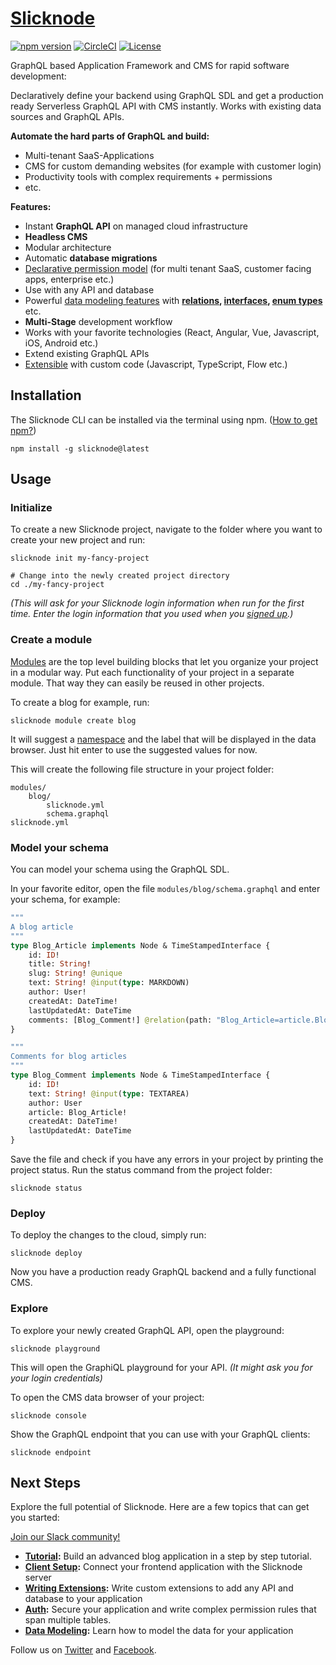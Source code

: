 # [Slicknode](https://slicknode.com "GraphQL CMS + Framework") 

[![npm version](https://badge.fury.io/js/slicknode.svg)](https://badge.fury.io/js/slicknode) 
[![CircleCI](https://circleci.com/gh/slicknode/slicknode.svg?style=shield)](https://circleci.com/gh/slicknode/slicknode)
[![License](https://img.shields.io/github/license/slicknode/slicknode)](LICENSE)


GraphQL based Application Framework and CMS for rapid software development: 

Declaratively define your backend using GraphQL SDL and get a production ready Serverless GraphQL API with 
CMS instantly. Works with existing data sources and GraphQL APIs. 

**Automate the hard parts of GraphQL and build:**

-   Multi-tenant SaaS-Applications
-   CMS for custom demanding websites (for example with customer login)
-   Productivity tools with complex requirements + permissions
-   etc.

**Features:**

-   Instant **GraphQL API** on managed cloud infrastructure
-   **Headless CMS**
-   Modular architecture
-   Automatic **database migrations**
-   [Declarative permission model](https://slicknode.com/docs/auth/authorization/) (for multi tenant SaaS, customer facing apps, enterprise etc.)
-   Use with any API and database
-   Powerful [data modeling features](https://slicknode.com/docs/data-modeling/introduction/) with
    **[relations](https://slicknode.com/docs/data-modeling/relations/), 
    [interfaces](https://slicknode.com/docs/data-modeling/interfaces/introduction/), 
    [enum types](https://slicknode.com/docs/data-modeling/enum-types/)** etc.
-   **Multi-Stage** development workflow
-   Works with your favorite technologies (React, Angular, Vue, Javascript, iOS, Android etc.)
-   Extend existing GraphQL APIs
-   [Extensible](https://slicknode.com/docs/extensions/) with custom code (Javascript, TypeScript, Flow etc.)

## Installation

The Slicknode CLI can be installed via the terminal using npm. ([How to get npm?](https://docs.npmjs.com/getting-started/installing-node))

    npm install -g slicknode@latest
    

## Usage

### Initialize

To create a new Slicknode project, navigate to the folder where you want to create
your new project and run: 

    slicknode init my-fancy-project
    
    # Change into the newly created project directory
    cd ./my-fancy-project

*(This will ask for your Slicknode login information when run for the first time. Enter the login information that you used when you [signed up](https://slicknode.com).)*

### Create a module

[Modules](https://slicknode.com/docs/data-modeling/modules.md) are the top level building blocks that let you organize your project in a modular way. 
Put each functionality of your project in a separate module. That way they can easily be
reused in other projects. 

To create a blog for example, run: 

    slicknode module create blog
    
It will suggest a [namespace](https://slicknode.com/docs/data-modeling/modules.md#namespace) and the label that will be displayed in the data browser.
Just hit enter to use the suggested values for now.

This will create the following file structure in your project folder: 

    modules/
        blog/
            slicknode.yml
            schema.graphql
    slicknode.yml

### Model your schema

You can model your schema using the GraphQL SDL. 

In your favorite editor, open the file 
`modules/blog/schema.graphql` and enter your schema, for example:

```graphql
"""
A blog article
"""
type Blog_Article implements Node & TimeStampedInterface {
    id: ID!
    title: String!
    slug: String! @unique
    text: String! @input(type: MARKDOWN)
    author: User!
    createdAt: DateTime!
    lastUpdatedAt: DateTime
    comments: [Blog_Comment!] @relation(path: "Blog_Article=article.Blog_Comment")
}

"""
Comments for blog articles
"""
type Blog_Comment implements Node & TimeStampedInterface {
    id: ID!
    text: String! @input(type: TEXTAREA)
    author: User
    article: Blog_Article!
    createdAt: DateTime!
    lastUpdatedAt: DateTime
}
```

Save the file and check if you have any errors in your project by printing the project status.
Run the status command from the project folder:

    slicknode status

### Deploy

To deploy the changes to the cloud, simply run: 

    slicknode deploy
    
Now you have a production ready GraphQL backend and a fully functional CMS.

### Explore

To explore your newly created GraphQL API, open the playground: 

    slicknode playground
    
This will open the GraphiQL playground for your API. *(It might ask you for your login credentials)*

To open the CMS data browser of your project: 

    slicknode console
    
Show the GraphQL endpoint that you can use with your GraphQL clients:

    slicknode endpoint


## Next Steps

Explore the full potential of Slicknode. Here are a few topics that can get
you started:

[Join our Slack community!](https://slicknode.com/slack)

-   **[Tutorial](https://slicknode.com/docs/tutorial):** Build an advanced blog application in a step by step tutorial.
-   **[Client Setup](https://slicknode.com/docs/client-setup):** Connect your frontend application with the Slicknode server
-   **[Writing Extensions](https://slicknode.com/docs/extensions):** Write custom extensions to add any API and database to your application
-   **[Auth](https://slicknode.com/docs/auth):** Secure your application and write complex permission rules that span multiple tables.
-   **[Data Modeling](https://slicknode.com/docs/data-modeling/introduction):** Learn how to model the data for your application


Follow us on [Twitter](https://twitter.com/slicknode) and [Facebook](https://www.facebook.com/SlicknodeHQ/).
